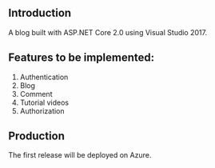 ## Introduction
A blog built with ASP.NET Core 2.0 using Visual Studio 2017.

## Features to be implemented:
1. Authentication
2. Blog
3. Comment
4. Tutorial videos
5. Authorization

## Production
The first release will be deployed on Azure.

